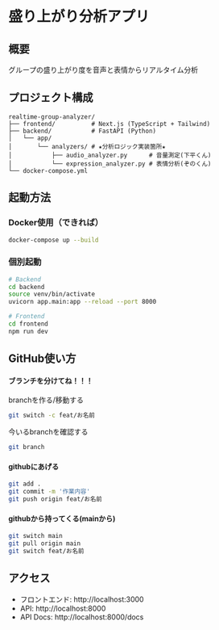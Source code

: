 # 盛り上がり分析アプリ

## 概要
グループの盛り上がり度を音声と表情からリアルタイム分析

## プロジェクト構成
```
realtime-group-analyzer/
├── frontend/          # Next.js (TypeScript + Tailwind)
├── backend/           # FastAPI (Python)
│   └── app/
│       └── analyzers/ # ★分析ロジック実装箇所★
│           ├── audio_analyzer.py      # 音量測定(下平くん)
│           └── expression_analyzer.py # 表情分析(ぞのくん)
└── docker-compose.yml
```

## 起動方法

### Docker使用（できれば）
```bash
docker-compose up --build
```

### 個別起動
```bash
# Backend
cd backend
source venv/bin/activate
uvicorn app.main:app --reload --port 8000

# Frontend
cd frontend
npm run dev
```

## GitHub使い方

#### ブランチを分けてね！！！ 
branchを作る/移動する
```bash
git switch -c feat/お名前
```
今いるbranchを確認する
```bash
git branch
```
#### githubにあげる
```bash
git add .
git commit -m '作業内容'
git push origin feat/お名前
```
#### githubから持ってくる(mainから)
```bash
git switch main
git pull origin main
git switch feat/お名前
```



## アクセス
- フロントエンド: http://localhost:3000
- API: http://localhost:8000
- API Docs: http://localhost:8000/docs

